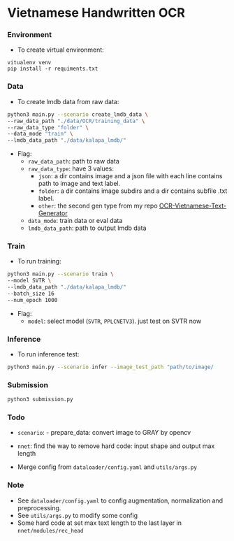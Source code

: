 # Vietnamese Handwritten OCR

### Environment

- To create virtual environment:
```
vitualenv venv
pip install -r requiments.txt
```

### Data
- To create lmdb data from raw data:
```bash
python3 main.py --scenario create_lmdb_data \
--raw_data_path "./data/OCR/training_data" \
--raw_data_type "folder" \
--data_mode "train" \
--lmdb_data_path "./data/kalapa_lmdb/"
```

- Flag:
    - `raw_data_path`: path to raw data
    - `raw_data_type`: have 3 values:
        - `json`: a dir contains image and a json file with each line contains path to image and text label.
        - `folder`: a dir contains image subdirs and a dir contains subfile .txt label.
        - `other`: the second gen type from my repo [OCR-Vietnamese-Text-Generator](https://github.com/trinhtuanvubk/OCR-Vietnamese-Text-Generator)
    - `data_mode`: train data or eval data
    - `lmdb_data_path`: path to output lmdb data

### Train
- To run training:
```bash
python3 main.py --scenario train \
--model SVTR \
--lmdb_data_path "./data/kalapa_lmdb/"
--batch_size 16
--num_epoch 1000
```

- Flag:
    - `model`: select model (`SVTR`, `PPLCNETV3`). just test on SVTR now

### Inference
- To run inference test:
```bash
python3 main.py --scenario infer --image_test_path "path/to/image/
```

### Submission

```bash
python3 submission.py
```

### Todo
- `scenario`: - prepare_data: convert image to GRAY by opencv

- `nnet`: find the way to remove hard code: input shape and output max length
- Merge config from `dataloader/config.yaml` and `utils/args.py`

### Note
- See `dataloader/config.yaml` to config augmentation, normalization and preprocessing. 
- See `utils/args.py` to modify some config
- Some hard code at set max text length to the last layer in  `nnet/modules/rec_head`
